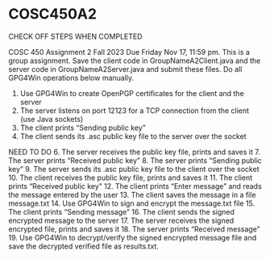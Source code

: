 # COSC450A2

CHECK OFF STEPS WHEN COMPLETED 

COSC 450				Assignment 2					Fall 2023
Due Friday Nov 17, 11:59 pm. This is a group assignment.
Save the client code in GroupNameA2Client.java and the server code in GroupNameA2Server.java and submit these files.
Do all GPG4Win operations below manually. 
1.	Use GPG4Win to create OpenPGP certificates for the client and the server
2.	The server listens on port 12123 for a TCP connection from the client (use Java sockets)
3.	The client prints “Sending public key”
4.	The client sends its .asc public key file to the server over the socket

   NEED TO DO
6.	The server receives the public key file, prints and saves it
7.	The server prints “Received public key”
8.	The server prints “Sending public key”
9.	The server sends its .asc public key file to the client over the socket
10.	The client receives the public key file, prints and saves it
11.	The client prints “Received public key”
12.	The client prints “Enter message” and reads the message entered by the user
13.	The client saves the message in a file message.txt
14.	Use GPG4Win to sign and encrypt the message.txt file
15.	The client prints “Sending message”
16.	The client sends the signed encrypted message to the server
17.	The server receives the signed encrypted file, prints and saves it
18.	The server prints “Received message”
19.	Use GPG4Win to decrypt/verify the signed encrypted message file and save the decrypted verified file as results.txt.
